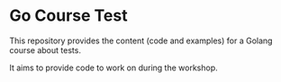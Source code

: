 # Go Course Test

This repository provides the content (code and examples) for a Golang course about tests.

It aims to provide code to work on during the workshop.